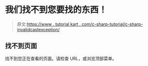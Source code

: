 # 我们找不到您要找的东西！

> 原文:[https://www . tutorial kart . com/c-sharp-tutorial/c-sharp-invalidcastexception/](https://www.tutorialkart.com/c-sharp-tutorial/c-sharp-invalidcastexception/)

## 找不到页面

找不到您正在查看的页面。请检查 URL，或浏览顶部菜单。